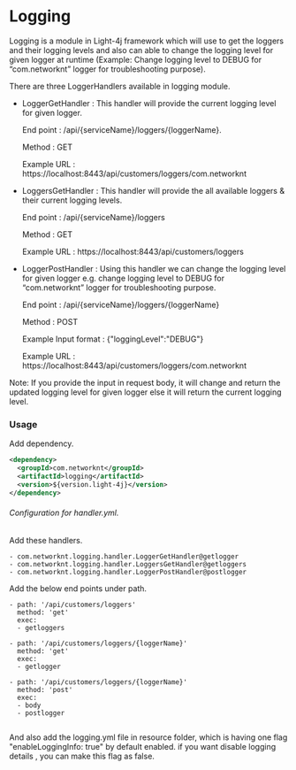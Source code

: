 # Logging

Logging is a module in Light-4j framework which will use to
 get the loggers and their logging levels and also can able to
 change the logging level for given logger at runtime (Example: Change logging level to DEBUG for “com.networknt” logger for troubleshooting purpose).

There are three LoggerHandlers available in logging module.
 
 * LoggerGetHandler : This handler will provide the current logging level for given logger.
  
     End point    : /api/{serviceName}/loggers/{loggerName}.
   
     Method       : GET
   
     Example URL  : https://localhost:8443/api/customers/loggers/com.networknt
  
 * LoggersGetHandler : This handler will provide the all available loggers & their current logging levels.
    
     End point     : /api/{serviceName}/loggers
     
     Method        : GET
     
     Example URL   : https://localhost:8443/api/customers/loggers
  
 * LoggerPostHandler : Using this handler we can change the logging level for given
  logger e.g. change logging level to DEBUG for “com.networknt” logger for troubleshooting purpose.
     
      End point     : /api/{serviceName}/loggers/{loggerName}
      
      Method        : POST
      
      Example Input format : {"loggingLevel":"DEBUG"}
      
      Example URL    : https://localhost:8443/api/customers/loggers/com.networknt
 
 Note: If you provide the input in request body, it will change
 and return the updated logging level for given logger else it 
 will return the current logging level.
           
 
### Usage

Add dependency.

```xml
<dependency>
  <groupId>com.networknt</groupId>
  <artifactId>logging</artifactId>
  <version>${version.light-4j}</version>
</dependency>
```

###### Configuration for handler.yml.

Add these handlers.

```
- com.networknt.logging.handler.LoggerGetHandler@getlogger
- com.networknt.logging.handler.LoggersGetHandler@getloggers
- com.networknt.logging.handler.LoggerPostHandler@postlogger
```
Add the below end points under path.

```
- path: '/api/customers/loggers'
  method: 'get'
  exec:
  - getloggers

- path: '/api/customers/loggers/{loggerName}'
  method: 'get'
  exec:
  - getlogger

- path: '/api/customers/loggers/{loggerName}'
  method: 'post'
  exec:
  - body
  - postlogger
  
```

And also add the logging.yml file in resource folder, which is having one flag "enableLoggingInfo: true" by default enabled.
if you want disable logging details , you can make this flag as false. 





